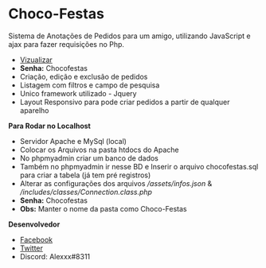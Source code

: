 # Choco-Festas
Sistema de Anotações de Pedidos para um amigo, utilizando JavaScript e ajax para fazer requisições no Php.
- [Vizualizar](http://alexdjonata.tk/inicio)
- **Senha:** Chocofestas
- Criação, edição e exclusão de pedidos
- Listagem com filtros e campo de pesquisa
- Unico framework utilizado - Jquery
- Layout Responsivo para pode criar pedidos a partir de qualquer aparelho

**Para Rodar no Localhost**
- Servidor Apache e MySql (local)
- Colocar os Arquivos na pasta htdocs do Apache
- No phpmyadmin criar um banco de dados
- Também no phpmyadmin ir nesse BD e Inserir o arquivo chocofestas.sql para criar a tabela (já tem pré registros)
- Alterar as configurações dos arquivos */assets/infos.json* & */includes/classes/Connection.class.php*
- **Senha:** Chocofestas
- **Obs:** Manter o nome da pasta como Choco-Festas

**Desenvolvedor**
- [Facebook](https://www.facebook.com/alex.djonata.52)
- [Twitter](https://twitter.com/AlexDjonata)
- Discord: Alexxx#8311
